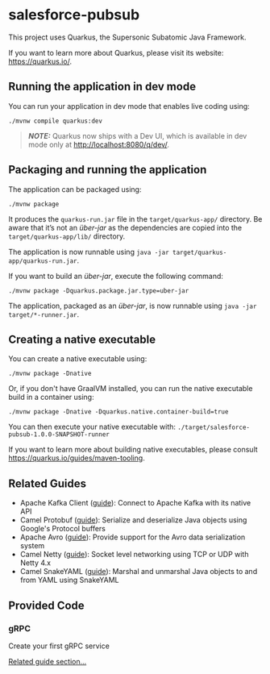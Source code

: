 # salesforce-pubsub

This project uses Quarkus, the Supersonic Subatomic Java Framework.

If you want to learn more about Quarkus, please visit its website: <https://quarkus.io/>.

## Running the application in dev mode

You can run your application in dev mode that enables live coding using:

```shell script
./mvnw compile quarkus:dev
```

> **_NOTE:_**  Quarkus now ships with a Dev UI, which is available in dev mode only at <http://localhost:8080/q/dev/>.

## Packaging and running the application

The application can be packaged using:

```shell script
./mvnw package
```

It produces the `quarkus-run.jar` file in the `target/quarkus-app/` directory.
Be aware that it’s not an _über-jar_ as the dependencies are copied into the `target/quarkus-app/lib/` directory.

The application is now runnable using `java -jar target/quarkus-app/quarkus-run.jar`.

If you want to build an _über-jar_, execute the following command:

```shell script
./mvnw package -Dquarkus.package.jar.type=uber-jar
```

The application, packaged as an _über-jar_, is now runnable using `java -jar target/*-runner.jar`.

## Creating a native executable

You can create a native executable using:

```shell script
./mvnw package -Dnative
```

Or, if you don't have GraalVM installed, you can run the native executable build in a container using:

```shell script
./mvnw package -Dnative -Dquarkus.native.container-build=true
```

You can then execute your native executable with: `./target/salesforce-pubsub-1.0.0-SNAPSHOT-runner`

If you want to learn more about building native executables, please consult <https://quarkus.io/guides/maven-tooling>.

## Related Guides

- Apache Kafka Client ([guide](https://quarkus.io/guides/kafka)): Connect to Apache Kafka with its native API
- Camel Protobuf ([guide](https://camel.apache.org/camel-quarkus/latest/reference/extensions/protobuf.html)): Serialize and deserialize Java objects using Google's Protocol buffers
- Apache Avro ([guide](https://quarkus.io/guides/kafka-schema-registry-avro)): Provide support for the Avro data serialization system
- Camel Netty ([guide](https://camel.apache.org/camel-quarkus/latest/reference/extensions/netty.html)): Socket level networking using TCP or UDP with Netty 4.x
- Camel SnakeYAML ([guide](https://camel.apache.org/camel-quarkus/latest/reference/extensions/snakeyaml.html)): Marshal and unmarshal Java objects to and from YAML using SnakeYAML

## Provided Code

### gRPC

Create your first gRPC service

[Related guide section...](https://quarkus.io/guides/grpc-getting-started)
